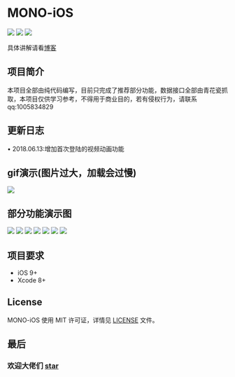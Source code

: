 
# MONO-iOS
![](https://img.shields.io/badge/platform-iOS-red.svg) ![](https://img.shields.io/badge/language-Objective--C-orange.svg)
![](https://img.shields.io/badge/license-MIT%20License-brightgreen.svg)

具体讲解请看[博客](https://www.jianshu.com/p/8b66d63abe1d)
## 项目简介
  本项目全部由纯代码编写，目前只完成了推荐部分功能，数据接口全部由青花瓷抓取，本项目仅供学习参考，不得用于商业目的，若有侵权行为，请联系 qq:1005834829
  
## 更新日志
   • 2018.06.13:增加首次登陆的视频动画功能
   ## gif演示(图片过大，加载会过慢)
   ![](https://upload-images.jianshu.io/upload_images/1220329-a3ad250046850566.gif?imageMogr2/auto-orient/strip) 

## 部分功能演示图

![](https://upload-images.jianshu.io/upload_images/1220329-5f0f6d99bbf58f27.gif?imageMogr2/auto-orient/strip)
![](https://upload-images.jianshu.io/upload_images/1220329-2735d6351b871021.gif?imageMogr2/auto-orient/strip)
![](https://upload-images.jianshu.io/upload_images/1220329-67447b4994cf5088.gif?imageMogr2/auto-orient/strip)
![](https://upload-images.jianshu.io/upload_images/1220329-766d356d721180c4.gif?imageMogr2/auto-orient/strip)
![](https://upload-images.jianshu.io/upload_images/1220329-c286766f9ea015e0.gif?imageMogr2/auto-orient/strip)
![](https://upload-images.jianshu.io/upload_images/1220329-ab9663a82c725221.gif?imageMogr2/auto-orient/strip)
![](https://upload-images.jianshu.io/upload_images/1220329-da8253523f3b3a5c.gif?imageMogr2/auto-orient/strip)
## 项目要求
* iOS 9+
* Xcode 8+
## License
MONO-iOS 使用 MIT 许可证，详情见 [LICENSE](LICENSE) 文件。
## 最后
### 欢迎大佬们 [star](https://github.com/xumaohuai/MONO)
